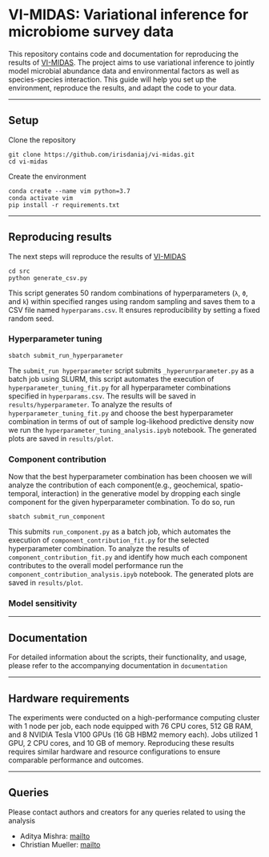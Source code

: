 # VI-MIDAS: Variational inference for microbiome survey data

This repository contains code and documentation for reproducing the results of [VI-MIDAS](https://github.com/amishra-stats/vi-midas/tree/main). The project aims to use variational inference to jointly model microbial abundance data and environmental factors as well as species-species interaction. This guide will help you set up the environment, reproduce the results, and adapt the code to your data.

---
## Setup 

Clone the repository 
```
git clone https://github.com/irisdaniaj/vi-midas.git
cd vi-midas
```
Create the environment 

```
conda create --name vim python=3.7
conda activate vim
pip install -r requirements.txt
```
---
## Reproducing results 

The next steps will reproduce the results of [VI-MIDAS](https://github.com/amishra-stats/vi-midas/tree/main)

```
cd src
python generate_csv.py
```
This script generates 50 random combinations of hyperparameters (`λ`, `ϑ`, and `k`) within specified ranges using random sampling and saves them to a CSV file named `hyperparams.csv`. It ensures reproducibility by setting a fixed random seed.

### Hyperparameter tuning

```
sbatch submit_run_hyperparameter
```
The `submit_run hyperparameter` script submits `_hyperunrparameter.py` as a batch job using SLURM, this script automates the execution of `hyperparameter_tuning_fit.py` for all hyperparameter combinations specified in `hyperparams.csv`. The results will be saved in `results/hyperparameter`.  To analyze the results of `hyperparameter_tuning_fit.py` and choose the best hyperparameter combination in terms of out of sample log-likehood predictive density now we run the `hyperparameter_tuning_analysis.ipyb` notebook. The generated plots are saved in `results/plot`. 

### Component contribution

Now that the best hyperparameter combination has been choosen we will analyze the contribution of each component(e.g., geochemical, spatio-temporal, interaction) in the generative model by dropping each single component for the given hyperparameter combination. To do so, run 
```
sbatch submit_run_component 
```
This submits `run_component.py` as a batch job, which automates the execution of `component_contribution_fit.py` for the selected hyperparameter combination. To analyze the results of `component_contribution_fit.py` and identify how much each component contributes to the overall model performance run the `component_contribution_analysis.ipyb` notebook. The generated plots are saved in `results/plot`. 

### Model sensitivity
---
## Documentation 

For detailed information about the scripts, their functionality, and usage, please refer to the accompanying documentation in `documentation` 

---
## Hardware requirements 

The experiments were conducted on a high-performance computing cluster with 1 node per job, each node equipped with 76 CPU cores, 512 GB RAM, and 8 NVIDIA Tesla V100 GPUs (16 GB HBM2 memory each). Jobs utilized 1 GPU, 2 CPU cores, and 10 GB of memory. Reproducing these results requires similar hardware and resource configurations to ensure comparable performance and outcomes.

---
## Queries
Please contact authors and creators for any queries related to using the analysis 


-   Aditya Mishra: [mailto](mailto:amishra@flatironinstitute.org)
-   Christian Mueller: [mailto](mailto:cmueller@flatironinstitute.org)

